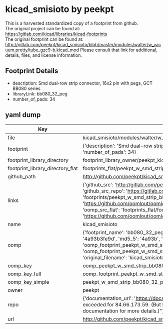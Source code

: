 # kicad_smisioto by peekpt  
This is a harvested standardized copy of a footprint from github.  
The original project can be found at:  
https://gitlab.com/kicad/libraries/kicad-footprints  
The original footprint can be found at:
http://gitlab.com/peekpt/kicad_smisioto/blob/master/modules/walter/w_vacuum.pretty/tube_gzc9-b.kicad_mod
Please consult that link for additional, details, files, and license information.  
## Footprint Details
* description: Smd dual-row strip connector, 16x2 pin with pegs, GCT BB080 series  
* libraryLink: bb080_32_peg  
* number_of_pads: 34  
## yaml dump  
| Key | Value |  
| --- | --- |  
| file | kicad_smisioto/modules/walter/w_smd_strip.pretty/bb080_32_peg.kicad_mod |  
| footprint | {'description': 'Smd dual-row strip connector, 16x2 pin with pegs, GCT BB080 series', 'libraryLink': 'bb080_32_peg', 'number_of_pads': 34} |  
| footprint_library_directory | footprint_library_owner/peekpt_kicad_smisioto |  
| footprint_library_directory_flat | footprints_flat/peekpt_w_smd_strip_bb080_32_peg/working |  
| github_path | http://github.com/peekpt/kicad_smisioto/blob/master/modules/walter/w_smd_strip.pretty/bb080_32_peg.kicad_mod |  
| links | {'github_src': 'http://gitlab.com/peekpt/kicad_smisioto/blob/master/modules/walter/w_vacuum.pretty/tube_gzc9-b.kicad_mod', 'github_src_repo': 'https://gitlab.com/kicad/libraries/kicad-footprints', 'oomp_bot': 'footprints/peekpt_w_smd_strip_bb080_32_peg/working', 'oomp_bot_github': 'https://github.com/oomlout/oomlout_oomp_footprint_bot/tree/main/footprints/peekpt_w_smd_strip_bb080_32_peg/working', 'oomp_src_flat': 'footprints_flat/footprints_flat/peekpt_w_smd_strip_bb080_32_peg/working', 'oomp_src_flat_github': 'https://github.com/oomlout/oomlout_oomp_footprint_src/tree/main/footprints_flat/peekpt_w_smd_strip_bb080_32_peg/working'} |  
| name | kicad_smisioto |  
| oomp | {'footprint_name': 'bb080_32_peg', 'library_name': 'w_smd_strip', 'md5': '4a93b3fe9dc6081c11bb1d8462589d15', 'md5_10': '4a93b3fe9d', 'md5_5': '4a93b', 'md5_6': '4a93b3', 'oomp_key': 'oomp_peekpt_w_smd_strip_bb080_32_peg', 'oomp_key_extra': 'oomp_footprint_peekpt_w_smd_strip_bb080_32_peg', 'oomp_key_full': 'oomp_footprint_peekpt_w_smd_strip_bb080_32_peg_4a93b3', 'oomp_key_simple': 'peekpt_w_smd_strip_bb080_32_peg', 'original_filename': 'kicad_smisioto/modules/walter/w_smd_strip.pretty/bb080_32_peg.kicad_mod', 'owner_name': 'peekpt'} |  
| oomp_key | oomp_peekpt_w_smd_strip_bb080_32_peg |  
| oomp_key_full | oomp_footprint_peekpt_w_smd_strip_bb080_32_peg |  
| oomp_key_simple | peekpt_w_smd_strip_bb080_32_peg |  
| owner | peekpt |  
| repo | {'documentation_url': 'https://docs.github.com/rest/overview/resources-in-the-rest-api#rate-limiting', 'message': "API rate limit exceeded for 84.66.173.59. (But here's the good news: Authenticated requests get a higher rate limit. Check out the documentation for more details.)"} |  
| url | http://github.com/peekpt/kicad_smisioto |  

